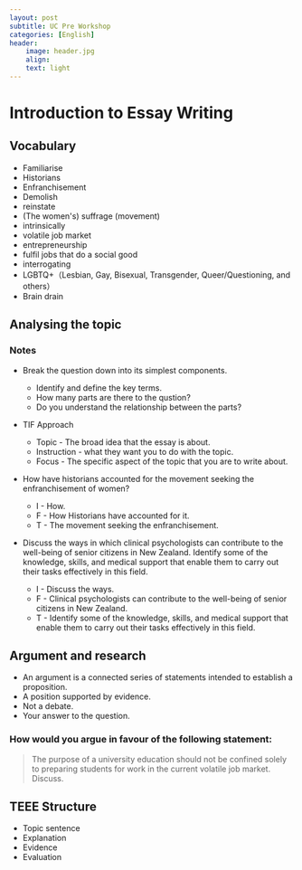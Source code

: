 ```yaml
---
layout: post
subtitle: UC Pre Workshop
categories: [English]
header:
    image: header.jpg
    align:
    text: light
---
```


# Introduction to Essay Writing

## Vocabulary

* Familiarise
* Historians
* Enfranchisement
* Demolish
* reinstate
* (The women's) suffrage (movement)
* intrinsically
* volatile job market
* entrepreneurship
* fulfil jobs that do a social good
* interrogating
* LGBTQ+（Lesbian, Gay, Bisexual, Transgender, Queer/Questioning, and others）
* Brain drain

## Analysing the topic

### Notes

* Break the question down into its simplest components.
  * Identify and define the key terms.
  * How many parts are there to the qustion?
  * Do you understand the relationship between the parts?

* TIF Approach
  * Topic - The broad idea that the essay is about.
  * Instruction - what they want you to do with the topic.
  * Focus - The specific aspect of the topic that you are to write about.

* How have historians accounted for the movement seeking the enfranchisement of women?
  * I - How.
  * F - How Historians have accounted for it.
  * T - The movement seeking the enfranchisement.
  
* Discuss the ways in which clinical psychologists can contribute to the well-being of senior citizens in New Zealand. Identify some of the knowledge, skills, and medical support that enable them to carry out their tasks effectively in this field.
  * I - Discuss the ways.
  * F - Clinical psychologists can contribute to the well-being of senior citizens in New Zealand.
  * T - Identify some of the knowledge, skills, and medical support that enable them to carry out their tasks effectively in this field.

## Argument and research

* An argument is a connected series of statements intended to establish a proposition.
* A position supported by evidence.
* Not  a debate.
* Your answer to the question.

### How would you argue in favour of the following statement:

> The purpose of a university education should not be confined solely to preparing students for work in the current volatile job market.
Discuss.

## TEEE Structure

* Topic sentence
* Explanation
* Evidence
* Evaluation
  